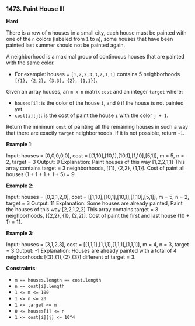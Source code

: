### 1473. Paint House III
      
**Hard**

There is a row of `m` houses in a small city, each house must be painted with 
one of the `n` colors (labeled from `1` to `n`), some houses that have been painted 
last summer should not be painted again.

A neighborhood is a maximal group of continuous houses that are painted with 
the same color.

* For example: houses = `[1,2,2,3,3,2,1,1]` contains 5 neighborhoods 
`[{1}, {2,2}, {3,3}, {2}, {1,1}]`.
  
Given an array houses, an `m x n` matrix `cost` and an integer `target` where:

* `houses[i]`: is the color of the house `i`, and `0` if the house is not painted yet.
* `cost[i][j]`: is the cost of paint the house `i` with the color `j + 1`.

Return the minimum `cost` of painting all the remaining houses in such a way 
that there are exactly `target` neighborhoods. If it is not possible, return `-1`.

**Example 1**:

Input: houses = [0,0,0,0,0], cost = [[1,10],[10,1],[10,1],[1,10],[5,1]], m = 5, n = 2, target = 3
Output: 9
Explanation: Paint houses of this way [1,2,2,1,1]
This array contains target = 3 neighborhoods, [{1}, {2,2}, {1,1}].
Cost of paint all houses (1 + 1 + 1 + 1 + 5) = 9.

**Example 2**:

Input: houses = [0,2,1,2,0], cost = [[1,10],[10,1],[10,1],[1,10],[5,1]], m = 5, n = 2, target = 3
Output: 11
Explanation: Some houses are already painted, Paint the houses of this way [2,2,1,2,2]
This array contains target = 3 neighborhoods, [{2,2}, {1}, {2,2}].
Cost of paint the first and last house (10 + 1) = 11.

**Example 3**:

Input: houses = [3,1,2,3], cost = [[1,1,1],[1,1,1],[1,1,1],[1,1,1]], m = 4, n = 3, target = 3
Output: -1
Explanation: Houses are already painted with a total of 4 neighborhoods [{3},{1},{2},{3}] 
different of target = 3.


**Constraints**:

* `m == houses.length == cost.length`
* `n == cost[i].length`
* `1 <= m <= 100`
* `1 <= n <= 20`
* `1 <= target <= m`
* `0 <= houses[i] <= n`
* `1 <= cost[i][j] <= 10^4`